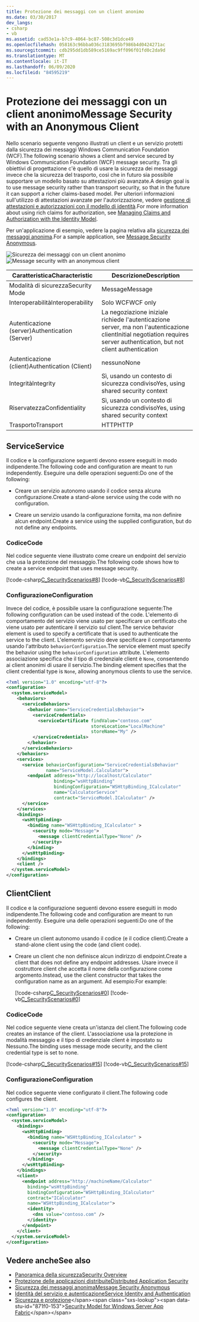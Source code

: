 ```yaml
---
title: Protezione dei messaggi con un client anonimo
ms.date: 03/30/2017
dev_langs:
- csharp
- vb
ms.assetid: cad53e1a-b7c9-4064-bc87-508c3d1dce49
ms.openlocfilehash: 058163c96bba036c3183695bf986b4d0424271ac
ms.sourcegitcommit: cdb295dd1db589ce5169ac9ff096f01fd0c2da9d
ms.translationtype: MT
ms.contentlocale: it-IT
ms.lasthandoff: 06/09/2020
ms.locfileid: "84595219"
---
```

# <a name="message-security-with-an-anonymous-client"></a><span data-ttu-id="871f0-102">Protezione dei messaggi con un client anonimo</span><span class="sxs-lookup"><span data-stu-id="871f0-102">Message Security with an Anonymous Client</span></span>

<span data-ttu-id="871f0-103">Nello scenario seguente vengono illustrati un client e un servizio protetti dalla sicurezza dei messaggi Windows Communication Foundation (WCF).</span><span class="sxs-lookup"><span data-stu-id="871f0-103">The following scenario shows a client and service secured by Windows Communication Foundation (WCF) message security.</span></span> <span data-ttu-id="871f0-104">Tra gli obiettivi di progettazione c'è quello di usare la sicurezza dei messaggi invece che la sicurezza del trasporto, così che in futuro sia possibile supportare un modello basato su attestazioni più avanzate.</span><span class="sxs-lookup"><span data-stu-id="871f0-104">A design goal is to use message security rather than transport security, so that in the future it can support a richer claims-based model.</span></span> <span data-ttu-id="871f0-105">Per ulteriori informazioni sull'utilizzo di attestazioni avanzate per l'autorizzazione, vedere [gestione di attestazioni e autorizzazioni con il modello di identità](managing-claims-and-authorization-with-the-identity-model.md).</span><span class="sxs-lookup"><span data-stu-id="871f0-105">For more information about using rich claims for authorization, see [Managing Claims and Authorization with the Identity Model](managing-claims-and-authorization-with-the-identity-model.md).</span></span>

<span data-ttu-id="871f0-106">Per un'applicazione di esempio, vedere la pagina relativa alla [sicurezza dei messaggi anonima](../samples/message-security-anonymous.md).</span><span class="sxs-lookup"><span data-stu-id="871f0-106">For a sample application, see [Message Security Anonymous](../samples/message-security-anonymous.md).</span></span>

<span data-ttu-id="871f0-107">![Sicurezza dei messaggi con un client anonimo](media/b361a565-831c-4c10-90d7-66d8eeece0a1.gif "b361a565-831c-4c10-90d7-66d8eeece0a1")</span><span class="sxs-lookup"><span data-stu-id="871f0-107">![Message security with an anonymous client](media/b361a565-831c-4c10-90d7-66d8eeece0a1.gif "b361a565-831c-4c10-90d7-66d8eeece0a1")</span></span>

|<span data-ttu-id="871f0-108">Caratteristica</span><span class="sxs-lookup"><span data-stu-id="871f0-108">Characteristic</span></span>|<span data-ttu-id="871f0-109">Descrizione</span><span class="sxs-lookup"><span data-stu-id="871f0-109">Description</span></span>|
|--------------------|-----------------|
|<span data-ttu-id="871f0-110">Modalità di sicurezza</span><span class="sxs-lookup"><span data-stu-id="871f0-110">Security Mode</span></span>|<span data-ttu-id="871f0-111">Message</span><span class="sxs-lookup"><span data-stu-id="871f0-111">Message</span></span>|
|<span data-ttu-id="871f0-112">Interoperabilità</span><span class="sxs-lookup"><span data-stu-id="871f0-112">Interoperability</span></span>|<span data-ttu-id="871f0-113">Solo WCF</span><span class="sxs-lookup"><span data-stu-id="871f0-113">WCF only</span></span>|
|<span data-ttu-id="871f0-114">Autenticazione (server)</span><span class="sxs-lookup"><span data-stu-id="871f0-114">Authentication (Server)</span></span>|<span data-ttu-id="871f0-115">La negoziazione iniziale richiede l'autenticazione server, ma non l'autenticazione client</span><span class="sxs-lookup"><span data-stu-id="871f0-115">Initial negotiation requires server authentication, but not client authentication</span></span>|
|<span data-ttu-id="871f0-116">Autenticazione (client)</span><span class="sxs-lookup"><span data-stu-id="871f0-116">Authentication (Client)</span></span>|<span data-ttu-id="871f0-117">nessuno</span><span class="sxs-lookup"><span data-stu-id="871f0-117">None</span></span>|
|<span data-ttu-id="871f0-118">Integrità</span><span class="sxs-lookup"><span data-stu-id="871f0-118">Integrity</span></span>|<span data-ttu-id="871f0-119">Sì, usando un contesto di sicurezza condiviso</span><span class="sxs-lookup"><span data-stu-id="871f0-119">Yes, using shared security context</span></span>|
|<span data-ttu-id="871f0-120">Riservatezza</span><span class="sxs-lookup"><span data-stu-id="871f0-120">Confidentiality</span></span>|<span data-ttu-id="871f0-121">Sì, usando un contesto di sicurezza condiviso</span><span class="sxs-lookup"><span data-stu-id="871f0-121">Yes, using shared security context</span></span>|
|<span data-ttu-id="871f0-122">Trasporto</span><span class="sxs-lookup"><span data-stu-id="871f0-122">Transport</span></span>|<span data-ttu-id="871f0-123">HTTP</span><span class="sxs-lookup"><span data-stu-id="871f0-123">HTTP</span></span>|

## <a name="service"></a><span data-ttu-id="871f0-124">Service</span><span class="sxs-lookup"><span data-stu-id="871f0-124">Service</span></span>

<span data-ttu-id="871f0-125">Il codice e la configurazione seguenti devono essere eseguiti in modo indipendente.</span><span class="sxs-lookup"><span data-stu-id="871f0-125">The following code and configuration are meant to run independently.</span></span> <span data-ttu-id="871f0-126">Eseguire una delle operazioni seguenti:</span><span class="sxs-lookup"><span data-stu-id="871f0-126">Do one of the following:</span></span>

- <span data-ttu-id="871f0-127">Creare un servizio autonomo usando il codice senza alcuna configurazione.</span><span class="sxs-lookup"><span data-stu-id="871f0-127">Create a stand-alone service using the code with no configuration.</span></span>

- <span data-ttu-id="871f0-128">Creare un servizio usando la configurazione fornita, ma non definire alcun endpoint.</span><span class="sxs-lookup"><span data-stu-id="871f0-128">Create a service using the supplied configuration, but do not define any endpoints.</span></span>

### <a name="code"></a><span data-ttu-id="871f0-129">Codice</span><span class="sxs-lookup"><span data-stu-id="871f0-129">Code</span></span>

<span data-ttu-id="871f0-130">Nel codice seguente viene illustrato come creare un endpoint del servizio che usa la protezione del messaggio.</span><span class="sxs-lookup"><span data-stu-id="871f0-130">The following code shows how to create a service endpoint that uses message security.</span></span>

[!code-csharp[C_SecurityScenarios#8](../../../../samples/snippets/csharp/VS_Snippets_CFX/c_securityscenarios/cs/source.cs#8)]
[!code-vb[C_SecurityScenarios#8](../../../../samples/snippets/visualbasic/VS_Snippets_CFX/c_securityscenarios/vb/source.vb#8)]

### <a name="configuration"></a><span data-ttu-id="871f0-131">Configurazione</span><span class="sxs-lookup"><span data-stu-id="871f0-131">Configuration</span></span>

<span data-ttu-id="871f0-132">Invece del codice, è possibile usare la configurazione seguente:</span><span class="sxs-lookup"><span data-stu-id="871f0-132">The following configuration can be used instead of the code.</span></span> <span data-ttu-id="871f0-133">L'elemento di comportamento del servizio viene usato per specificare un certificato che viene usato per autenticare il servizio sul client.</span><span class="sxs-lookup"><span data-stu-id="871f0-133">The service behavior element is used to specify a certificate that is used to authenticate the service to the client.</span></span> <span data-ttu-id="871f0-134">L'elemento servizio deve specificare il comportamento usando l'attributo `behaviorConfiguration`.</span><span class="sxs-lookup"><span data-stu-id="871f0-134">The service element must specify the behavior using the `behaviorConfiguration` attribute.</span></span> <span data-ttu-id="871f0-135">L'elemento associazione specifica che il tipo di credenziale client è `None`, consentendo ai client anonimi di usare il servizio.</span><span class="sxs-lookup"><span data-stu-id="871f0-135">The binding element specifies that the client credential type is `None`, allowing anonymous clients to use the service.</span></span>

```xml
<?xml version="1.0" encoding="utf-8"?>
<configuration>
  <system.serviceModel>
    <behaviors>
      <serviceBehaviors>
        <behavior name="ServiceCredentialsBehavior">
          <serviceCredentials>
            <serviceCertificate findValue="contoso.com"
                                storeLocation="LocalMachine"
                                storeName="My" />
          </serviceCredentials>
        </behavior>
      </serviceBehaviors>
    </behaviors>
    <services>
      <service behaviorConfiguration="ServiceCredentialsBehavior"
               name="ServiceModel.Calculator">
        <endpoint address="http://localhost/Calculator"
                  binding="wsHttpBinding"
                  bindingConfiguration="WSHttpBinding_ICalculator"
                  name="CalculatorService"
                  contract="ServiceModel.ICalculator" />
      </service>
    </services>
    <bindings>
      <wsHttpBinding>
        <binding name="WSHttpBinding_ICalculator" >
          <security mode="Message">
            <message clientCredentialType="None" />
          </security>
        </binding>
      </wsHttpBinding>
    </bindings>
    <client />
  </system.serviceModel>
</configuration>
```

## <a name="client"></a><span data-ttu-id="871f0-136">Client</span><span class="sxs-lookup"><span data-stu-id="871f0-136">Client</span></span>

<span data-ttu-id="871f0-137">Il codice e la configurazione seguenti devono essere eseguiti in modo indipendente.</span><span class="sxs-lookup"><span data-stu-id="871f0-137">The following code and configuration are meant to run independently.</span></span> <span data-ttu-id="871f0-138">Eseguire una delle operazioni seguenti:</span><span class="sxs-lookup"><span data-stu-id="871f0-138">Do one of the following:</span></span>

- <span data-ttu-id="871f0-139">Creare un client autonomo usando il codice (e il codice client).</span><span class="sxs-lookup"><span data-stu-id="871f0-139">Create a stand-alone client using the code (and client code).</span></span>

- <span data-ttu-id="871f0-140">Creare un client che non definisce alcun indirizzo di endpoint.</span><span class="sxs-lookup"><span data-stu-id="871f0-140">Create a client that does not define any endpoint addresses.</span></span> <span data-ttu-id="871f0-141">Usare invece il costruttore client che accetta il nome della configurazione come argomento.</span><span class="sxs-lookup"><span data-stu-id="871f0-141">Instead, use the client constructor that takes the configuration name as an argument.</span></span> <span data-ttu-id="871f0-142">Ad esempio:</span><span class="sxs-lookup"><span data-stu-id="871f0-142">For example:</span></span>

    [!code-csharp[C_SecurityScenarios#0](../../../../samples/snippets/csharp/VS_Snippets_CFX/c_securityscenarios/cs/source.cs#0)]
    [!code-vb[C_SecurityScenarios#0](../../../../samples/snippets/visualbasic/VS_Snippets_CFX/c_securityscenarios/vb/source.vb#0)]

### <a name="code"></a><span data-ttu-id="871f0-143">Codice</span><span class="sxs-lookup"><span data-stu-id="871f0-143">Code</span></span>

<span data-ttu-id="871f0-144">Nel codice seguente viene creata un'istanza del client.</span><span class="sxs-lookup"><span data-stu-id="871f0-144">The following code creates an instance of the client.</span></span> <span data-ttu-id="871f0-145">L'associazione usa la protezione in modalità messaggio e il tipo di credenziale client è impostato su Nessuno.</span><span class="sxs-lookup"><span data-stu-id="871f0-145">The binding uses message mode security, and the client credential type is set to none.</span></span>

[!code-csharp[C_SecurityScenarios#15](../../../../samples/snippets/csharp/VS_Snippets_CFX/c_securityscenarios/cs/source.cs#15)]
[!code-vb[C_SecurityScenarios#15](../../../../samples/snippets/visualbasic/VS_Snippets_CFX/c_securityscenarios/vb/source.vb#15)]

### <a name="configuration"></a><span data-ttu-id="871f0-146">Configurazione</span><span class="sxs-lookup"><span data-stu-id="871f0-146">Configuration</span></span>

<span data-ttu-id="871f0-147">Nel codice seguente viene configurato il client.</span><span class="sxs-lookup"><span data-stu-id="871f0-147">The following code configures the client.</span></span>

```xml
<?xml version="1.0" encoding="utf-8"?>
<configuration>
  <system.serviceModel>
    <bindings>
      <wsHttpBinding>
        <binding name="WSHttpBinding_ICalculator" >
          <security mode="Message">
            <message clientCredentialType="None" />
          </security>
        </binding>
      </wsHttpBinding>
    </bindings>
    <client>
      <endpoint address="http://machineName/Calculator"
        binding="wsHttpBinding"
        bindingConfiguration="WSHttpBinding_ICalculator"
        contract="ICalculator"
        name="WSHttpBinding_ICalculator">
        <identity>
          <dns value="contoso.com" />
        </identity>
      </endpoint>
    </client>
  </system.serviceModel>
</configuration>
```

## <a name="see-also"></a><span data-ttu-id="871f0-148">Vedere anche</span><span class="sxs-lookup"><span data-stu-id="871f0-148">See also</span></span>

- [<span data-ttu-id="871f0-149">Panoramica della sicurezza</span><span class="sxs-lookup"><span data-stu-id="871f0-149">Security Overview</span></span>](security-overview.md)
- [<span data-ttu-id="871f0-150">Protezione delle applicazioni distribuite</span><span class="sxs-lookup"><span data-stu-id="871f0-150">Distributed Application Security</span></span>](distributed-application-security.md)
- [<span data-ttu-id="871f0-151">Sicurezza dei messaggi anonima</span><span class="sxs-lookup"><span data-stu-id="871f0-151">Message Security Anonymous</span></span>](../samples/message-security-anonymous.md)
- [<span data-ttu-id="871f0-152">Identità del servizio e autenticazione</span><span class="sxs-lookup"><span data-stu-id="871f0-152">Service Identity and Authentication</span></span>](service-identity-and-authentication.md)
- <span data-ttu-id="871f0-153">[Sicurezza e protezione](https://docs.microsoft.com/previous-versions/appfabric/ee677202(v=azure.10))</span><span class="sxs-lookup"><span data-stu-id="871f0-153">[Security Model for Windows Server App Fabric](https://docs.microsoft.com/previous-versions/appfabric/ee677202(v=azure.10))</span></span>
